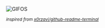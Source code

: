 <div align="justify">
<picture>
    <source media="(prefers-color-scheme: dark)" srcset="https://i.ibb.co/d4CVkDR3/output-gif.gif">
    <source media="(prefers-color-scheme: light)" srcset="https://i.ibb.co/d4CVkDR3/output-gif.gif">
    <img alt="GIFOS" src="https://i.ibb.co/d4CVkDR3/output-gif.gif">
</picture>

<sub><i>inspired from [x0rzavi/github-readme-terminal](https://github.com/x0rzavi/github-readme-terminal)</i></sub>

</div>

<!-- Image deletion URL: https://ibb.co/RTrsQcqM/9f48a296de8c3a7ecdb353f8cbe86eac -->